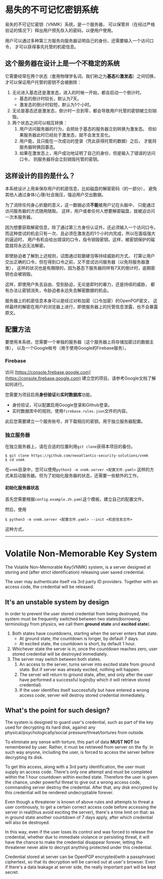 易失的不可记忆密钥系统
========================

易失的不可记忆密钥（VNMK）系统，是一个服务器，
可以保管并（在经过严格验证的情况下）释出用户预先存入的密码，以便用户使用。

用户可以通过多种第三方服务向服务器证明自己的身份，还需要输入一个访问口令，
才可以获得事先托管的机密信息。

## 这个服务器在设计上是一个不稳定的系统

它需要经常在两个状态（套用物理学名词，我们称之为**基态**和**激发态**）之间切换，
才可以保证用户托管的密钥不会被删除：

1. 无论进入基态还是激发态，进入的时候一开始，都会启动一个倒计时。
   * 基态的倒计时较长，默认为7天。
   * 激发态的倒计时较短，默认为1个小时。
2. 无论是基态还是激发态，倒计时一旦到零，都会导致用户托管的密钥被立刻销毁。
3. 两个状态之间可以相互转换：
   1. 用户访问服务器的行为，会把处于基态的服务器立刻转换为激发态。
      但如果服务器此时已经处于激发态，就不会发生变化。
   2. 用户能，且只能在一次成功的登录（凭此获得托管的数据）之后，
      才能将服务器转换回基态。
   3. 如果在激发态上，用户成功地证明了自己的身份，但是输入了错误的访问口令，
      则服务器将会立刻销毁托管的密钥。

## 这样设计的目的是什么？

本系统设计上用来保存用户的机密信息，比如磁盘的解密密码（的一部分），
避免其他人通过身体/心理/社会施压，强迫用户交出数据。

为了消除任何身心折磨的意义，这一数据必须**不能**被用户记在头脑中，
只能通过访问服务器的方式随用随取。
这样，用户或者任何人想要解密磁盘，就被迫访问一次本服务器。

因为想要获取解密信息，除了通过第三方身份认证外，还必须输入一个访问口令，
而这种尝试的机会只有一次、且必须在激发态的1个小时内完成，所以在面临强大的逼迫时，
用户有机会给出错误的口令，指令销毁密钥。这样，被密钥保护的磁盘就将永远无法解密。

即使胁迫者了解到上述规则，试图通过软磨硬泡等持续威胁的方式，
打算让用户交出正确的口令，但在得到口令之前，又不尝试访问服务器（以免将服务器激发），
这样的状况也是有期限的，因为基态下服务器同样有7天的倒计时，逾期密钥也会被销毁。


这样，即使用户失去自由、受到胁迫，无论是即时的暴力，还是持续的威胁，
都有办法让密钥消失，令胁迫者永远失去解密数据的机会。

服务器上的机密信息本身可以是经过对称加密（口令加密）的OpenPGP密文，
这样最终的解密在用户的浏览器上进行，即使服务器上的托管信息泄露，也不会暴露原文。

## 配置方法

要使用本系统，您需要一个单独的服务器（这个服务器上将存储加密过的数据主体），
以及一个Google帐号（用于使用Google的Firebase服务）。

### Firebase

访问 [https://console.firebase.google.com](https://console.firebase.google.com)
建立您的项目。请参考Google文档了解如何进行。

您需要为项目启用**身份验证**和**实时数据库**功能。

* 身份验证，可以配置启用Google登录和Github登录。
* 实时数据库中的规则，使用`firebase.rules.json`文件的内容。

此后您需要建立一个服务账号，并下载相应的密钥，用于独立服务器配置。

### 独立服务器

在独立服务器上，请在合适的位置利用`git clone`获得本项目的备份。

```
$ git clone https://github.com/neoatlantis-security-solutions/vnmk
$ cd vnmk
```

在`vnmk`目录中，您可以使用`python3 -m vnmk.server <配置文件.yaml>`
这样的方式来启动服务器。但为了初始化服务器的状态，还需要一些额外的工作。

#### 初始化服务器状态

首先您需要根据`config.example.zh.yaml`这个模板，建立自己的配置文件。

然后，使用

```
$ python3 -m vnmk.server <配置文件.yaml> --init <机密信息文件>
```

这种方式，




---

Volatile Non-Memorable Key System
=================================

The Volatile Non-Memorable Key(VNMK) system, is a server designed at storing
and (after strict identification) releasing user saved credential.

The user may authenticate itself via 3rd party ID providers. Together with an
access code, the credential will be released.

## It's an unstable system by design

In order to prevent the user stored credential from being destroyed, the system
must be frequently switched between two states(borrowing terminology from
physics, we call them **ground state** and **excited state**).

1. Both states have countdowns, starting when the server enters that state.
   * At ground state, the countdown is longer, by default 7 days.
   * At excited state, the countdown is short, by default 1 hour.
2. Whichever state the server is in, once the countdown reaches zero, user
   stored credential will be destroyed immediately.
3. The server may switch between both states.
   1. An access to the server, turns server into excited state from ground
      state. But if server was already excited, nothing will happen.
   2. The server will return to ground state, after, and only after the user
      have performed a successful login(by which it will retrieve stored
      credential).
   3. If the user identifies itself successfully but have entered a wrong
      access code, server will destroy stored credential immediately.
   
## What's the point for such design?

The system is designed to guard user's credential, such as part of the key used
for decrypting its hard disk, against any physical/psychologically/social
pressure/threat/tortures from outside.

To eliminate any sense with torture, this part of data **MUST NOT** be
remembered by user. Rather, it must be retrieved from server on the fly. In
such way anyone, including the user, is forced to access the server before
decrypting its disk.

To get this access, along with a 3rd party identification, the user must supply
an access code. There's only one attempt and must be completed within the 1
hour countdown within excited state. Therefore the user is given the chance,
under powerful threat to give out a wrong access code, commanding server
destroy the credential. After that, any disk encrypted by this credential will
be rendered undecryptable forever.

Even though a threatener is known of above rules and attempts to threat a user
continously, to get a certain correct access code before accessing the server
in real(thus avoid exciting the server), there's a time limit on that: as in
ground state another countdown of 7 days apply, after which credential will also
be destroyed.

In this way, even if the user loses its control and was forced to release the
credential, whether due to immediate violance or persisting threat, it will
have the chance to make the credential disappear forever, letting the
threatener never able to decrypt anything protected under this credential.

Credential stored at server can be OpenPGP encrypted(with a passphrase)
ciphertext, so that its decryption will be carried out at user's browser. Even
if there's a data leakage at server side, the really important part will be
kept secret.
